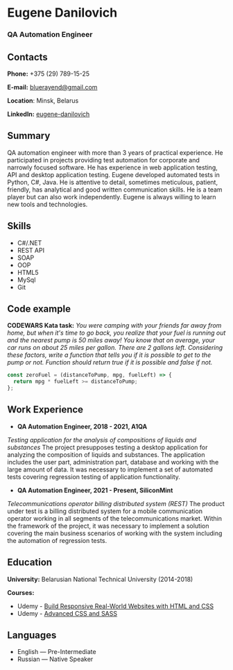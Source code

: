# Eugene Danilovich

### QA Automation Engineer

## Contacts

**Phone:** +375 (29) 789-15-25

**E-mail:** bluerayend@gmail.com

**Location**: Minsk, Belarus

**LinkedIn:** [eugene-danilovich](https://www.linkedin.com/in/eugene-danilovich-9a266716a/)

## Summary

QA automation engineer with more than 3 years of practical experience. He participated in projects providing test automation for corporate and narrowly focused software. He has experience in web application testing, API and desktop application testing. Eugene developed automated tests in Python, C#, Java. He is attentive to detail, sometimes meticulous, patient, friendly, has analytical and good written communication skills. He is a team player but can also work independently. Eugene is always willing to learn new tools and technologies.

## Skills

* C#/.NET
* REST API
* SOAP
* OOP
* HTML5
* MySql
* Git

## Code example

**CODEWARS Kata task:** *You were camping with your friends far away from home, but when it's time to go back, you realize that your fuel is running out and the nearest pump is 50 miles away! You know that on average, your car runs on about 25 miles per gallon. There are 2 gallons left.
Considering these factors, write a function that tells you if it is possible to get to the pump or not.
Function should return true if it is possible and false if not.*

```javascript
const zeroFuel = (distanceToPump, mpg, fuelLeft) => {
  return mpg * fuelLeft >= distanceToPump;
};
```

## Work Experience

* **QA Automation Engineer, 2018 - 2021, A1QA**

*Testing application for the analysis of compositions of liquids and substances*
The project presupposes testing a desktop application for analyzing the composition of liquids and substances. The application includes the user part, administration part, database and working with the large amount of data. It was necessary to implement a set of automated tests covering regression testing of application functionality.

* **QA Automation Engineer, 2021 - Present, SiliconMint**

*Telecommunications operator billing distributed system (REST)*
The product under test is a billing distributed system for a mobile communication operator working in all segments of the telecommunications market. Within the framework of the project, it was necessary to implement a solution covering the main business scenarios of working with the system including the automation of regression tests.

## Education

**University:** Belarusian National Technical University (2014-2018)

**Courses:**
* Udemy - [Build Responsive Real-World Websites with HTML and CSS](https://www.udemy.com/course/design-and-develop-a-killer-website-with-html5-and-css3/)
* Udemy - [Advanced CSS and SASS](https://www.udemy.com/course/advanced-css-and-sass/)

## Languages

- English — Pre-Intermediate
- Russian — Native Speaker

